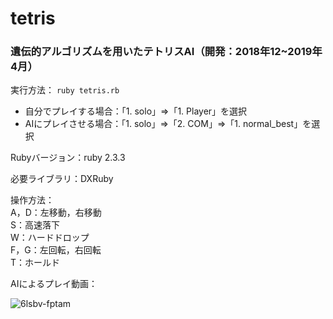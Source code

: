 # tetris
### 遺伝的アルゴリズムを用いたテトリスAI（開発：2018年12~2019年4月）

実行方法：
`ruby tetris.rb` <br>
* 自分でプレイする場合：「1. solo」=>「1. Player」を選択 <br>
* AIにプレイさせる場合：「1. solo」=>「2. COM」=>「1. normal_best」を選択

Rubyバージョン：ruby 2.3.3

必要ライブラリ：DXRuby

操作方法：<br>
A，D：左移動，右移動 <br>
S：高速落下 <br>
W：ハードドロップ <br>
F，G：左回転，右回転 <br>
T：ホールド

AIによるプレイ動画：

![6lsbv-fptam](https://user-images.githubusercontent.com/65155191/172167173-30ef5e22-460d-46c0-9fe6-4d938af30289.gif)
